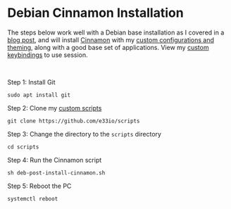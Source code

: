 # Debian Cinnamon Installation

The steps below work well with a Debian base installation as I covered in a [blog post](https://e33.io/913), and will install [Cinnamon](https://projects.linuxmint.com/cinnamon) with my [custom configurations and theming](https://github.com/e33io/dotfiles), along with a good base set of applications. View my [custom keybindings](https://github.com/e33io/reference-wiki/tree/main/keybindings/cinnamon-keybindings.md) to use session.

&nbsp;

Step 1: Install Git
```
sudo apt install git
```

Step 2: Clone my [custom scripts](https://github.com/e33io/scripts)
```
git clone https://github.com/e33io/scripts
```

Step 3: Change the directory to the `scripts` directory
```
cd scripts
```

Step 4: Run the Cinnamon script
```
sh deb-post-install-cinnamon.sh
```

Step 5: Reboot the PC
```
systemctl reboot
```

&nbsp;
